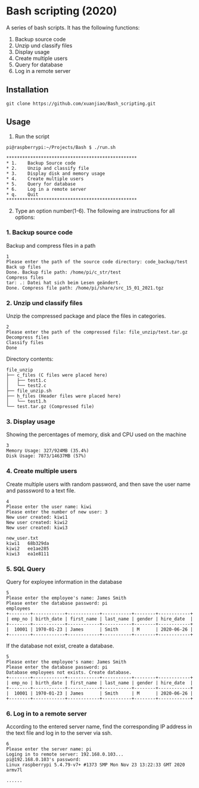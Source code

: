 # Bash scripting (2020)

A series of bash scripts. It has the following functions:

1.	Backup source code
2.  Unzip und classify files
3.  Display usage
4.  Create multiple users
5.	Query for database
6.	Log in a remote server

## Installation
```
git clone https://github.com/xuanjiao/Bash_scripting.git
```

## Usage
1.  Run the script

```
pi@raspberrypi:~/Projects/Bash $ ./run.sh

*************************************************
* 1.	Backup Source code
* 2.	Unzip and classify file
* 3.	Display disk and memory usage
* 4.	Create multiple users
* 5.	Query for database
* 6.	Log in a remote server
* q.	Quit
*************************************************

```

2.  Type an option number(1-6). The following are instructions for all options:


### 1.	Backup source code
Backup and compress files in a path

```
1
Please enter the path of the source code directory: code_backup/test
Back up files
Done. Backup file path: /home/pi/c_str/test
Compress files
tar: .: Datei hat sich beim Lesen geändert.
Done. Compress file path: /home/pi/share/src_15_01_2021.tgz
```
### 2.  Unzip und classify files
Unzip the compressed package and place the files in categories.

```
2
Please enter the path of the compressed file: file_unzip/test.tar.gz
Decompress files
Classify files
Done
```

Directory contents:
```
file_unzip
├── c_files (C files were placed here)
│   ├── test1.c
│   └── test2.c
├── file_unzip.sh
├── h_files (Header files were placed here)
│   └── test1.h
└── test.tar.gz (Compressed file)
```

### 3. Display usage

Showing the percentages of memory, disk and CPU used on the machine

```
3
Memory Usage: 327/924MB (35.4%)
Disk Usage: 7873/14637MB (57%)
```

### 4. Create multiple users
Create multiple users with random password, and then save the user name and passsword to a text file.
```
4
Please enter the user name: kiwi
Please enter the number of new user: 3
New user created: kiwi1
New user created: kiwi2
New user created: kiwi3
```
```
new_user.txt
kiwi1	68b329da
kiwi2	ee1ae285
kiwi3	ea1e8111
```
### 5. SQL Query
Query for exployee information in the database

```
5
Please enter the employee's name: James Smith
Please enter the database password: pi
employees
+--------+------------+------------+-----------+--------+------------+
| emp_no | birth_date | first_name | last_name | gender | hire_date  |
+--------+------------+------------+-----------+--------+------------+
|  10001 | 1970-01-23 | James      | Smith     | M      | 2020-06-26 |
+--------+------------+------------+-----------+--------+------------+
```

If the database not exist, create a database.
```
5
Please enter the employee's name: James Smith
Please enter the database password: pi
Database employees not exists. Create database.
+--------+------------+------------+-----------+--------+------------+
| emp_no | birth_date | first_name | last_name | gender | hire_date  |
+--------+------------+------------+-----------+--------+------------+
|  10001 | 1970-01-23 | James      | Smith     | M      | 2020-06-26 |
+--------+------------+------------+-----------+--------+------------+
```

### 6. Log in to a remote server
According to the entered server name, find the corresponding IP address in the text file and log in to the server via ssh.

```
6
Please enter the server name: pi
Loging in to remote server: 192.168.0.103...
pi@192.168.0.103's password: 
Linux raspberrypi 5.4.79-v7+ #1373 SMP Mon Nov 23 13:22:33 GMT 2020 armv7l

......

```
